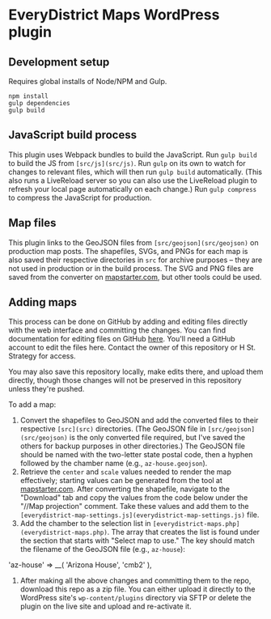 # EveryDistrict Maps WordPress plugin

## Development setup

Requires global installs of Node/NPM and Gulp.

`npm install`  
`gulp dependencies`  
`gulp build`  

## JavaScript build process

This plugin uses Webpack bundles to build the JavaScript. Run `gulp build` to build the JS from `[src/js](src/js)`. Run `gulp` on its own to watch for changes to relevant files, which will then run `gulp build` automatically. (This also runs a LiveReload server so you can also use the LiveReload plugin to refresh your local page automatically on each change.) Run `gulp compress` to compress the JavaScript for production.

## Map files

This plugin links to the GeoJSON files from `[src/geojson](src/geojson)` on production map posts. The shapefiles, SVGs, and PNGs for each map is also saved their respective directories in `src` for archive purposes – they are not used in production or in the build process. The SVG and PNG files are saved from the converter on [mapstarter.com](http://mapstarter.com/), but other tools could be used.

## Adding maps

This process can be done on GitHub by adding and editing files directly with the web interface and committing the changes. You can find documentation for editing files on GitHub [here](https://help.github.com/articles/editing-files-in-your-repository/). You'll need a GitHub account to edit the files here. Contact the owner of this repository or H St. Strategy for access.

You may also save this repository locally, make edits there, and upload them directly, though those changes will not be preserved in this repository unless they're pushed.

To add a map:

1. Convert the shapefiles to GeoJSON and add the converted files to their respective `[src](src)` directories. (The GeoJSON file in `[src/geojson](src/geojson)` is the only converted file required, but I've saved the others for backup purposes in other directories.) The GeoJSON file should be named with the two-letter state postal code, then a hyphen followed by the chamber name (e.g., `az-house.geojson`).
1. Retrieve the `center` and `scale` values needed to render the map effectively; starting values can be generated from the tool at [mapstarter.com](http://mapstarter.com/). After converting the shapefile, navigate to the "Download" tab and copy the values from the code below under the "//Map projection" comment. Take these values and add them to the `[everydistrict-map-settings.js](everydistrict-map-settings.js)` file.
1. Add the chamber to the selection list in `[everydistrict-maps.php](everydistrict-maps.php)`. The array that creates the list is found under the section that starts with "Select map to use." The key should match the filename of the GeoJSON file (e.g., `az-house`):
	
  'az-house'          => __( 'Arizona House', 'cmb2' ),

1. After making all the above changes and committing them to the repo, download this repo as a zip file. You can either upload it directly to the WordPress site's `wp-content/plugins` directory via SFTP or delete the plugin on the live site and upload and re-activate it.
